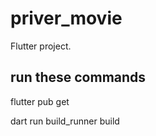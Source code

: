 # priver_movie

Flutter project.

## run these commands
flutter pub get

dart run build_runner build 


